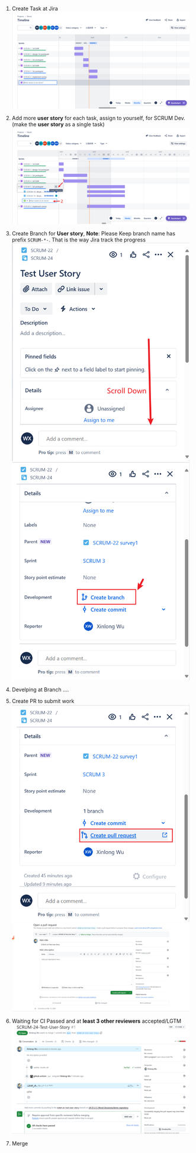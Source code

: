 1. Create Task at Jira
![Alt text](step1.png)

2. Add more **user story** for each task, assign to yourself, for SCRUM Dev. (make the **user story** as a single task)
![Alt text](step2.png)

3. Create Branch for **User story**, **Note**: Please Keep branch name has prefix `SCRUM-*-`. That is the way Jira track the progress
![Alt text](step3-1.png)
![Alt text](step3-2.png)

4. Develping at Branch ....

5. Create PR to submit work
![Alt text](step5-1.png)
![Alt text](step5-2.png)

6. Waiting for CI Passed and at **least 3 other reviewers** accepted/LGTM
![Alt text](step6.png)

7. Merge
